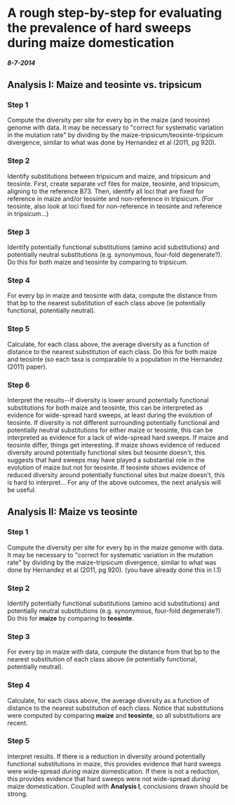 # A rough step-by-step for evaluating the prevalence of hard sweeps during maize domestication 

##### 8-7-2014

## Analysis I: Maize and teosinte vs. tripsicum

### Step 1
Compute the diversity per site for every bp in the maize (and teosinte)  genome with data. It may be necessary to "correct for systematic variation in the mutation rate" by dividing by the maize-tripsicum/teosinte-tripsicum divergence, similar to what was done by Hernandez et al (2011, pg 920).

### Step 2
Identify substitutions between tripsicum and maize, and tripsicum and teosinte. First, create separate vcf files for maize, teosinte, and tripsicum, aligning to the reference B73. Then, identify all loci that are fixed for reference in maize and/or teosinte and non-reference in tripsicum. (For teosinte, also look at loci fixed for non-reference in teosinte and reference in tripsicum...)

### Step 3
Identify potentially functional substitutions (amino acid substitutions) and potentially neutral substitutions (e.g. synonymous, four-fold degenerate?). Do this for both maize and teosinte by comparing to tripsicum. 

### Step 4
For every bp in maize and teosinte with data, compute the distance from that bp to the nearest substitution of each class above (ie potentially functional, potentially neutral).


### Step 5
Calculate, for each class above, the average diversity as a function of distance to the nearest substitution of each class. Do this for both maize and teosinte (so each taxa is comparable to a population in the Hernandez (2011) paper).


### Step 6
Interpret the results--If diversity is lower around potentially functional substitutions for both maize and teosinte, this can be interpreted as evidence for wide-spread hard sweeps, at least during the evolution of teosinte. If diversity is not different surrounding potentially functional and potentially neutral substitutions for either maize or teosinte, this can be interpreted as evidence for a lack of wide-spread hard sweeps. If maize and teosinte differ, things get interesting. If maize shows evidence of reduced diversity around potentially functional sites but teosinte doesn't, this suggests that hard sweeps may have played a substantial role in the evolution of maize but not for teosinte. If teosinte shows evidence of reduced diversity around potentially functional sites but maize doesn't, this is hard to interpret... For any of the above outcomes, the next analysis will be useful.


## Analysis II: Maize vs teosinte

### Step 1
Compute the diversity per site for every bp in the maize genome with data. It may be necessary to "correct for systematic variation in the mutation rate" by dividing by the maize-tripsicum  divergence, similar to what was done by Hernandez et al (2011, pg 920). (you have already done this in I.1)


### Step 2
Identify potentially functional substitutions (amino acid substitutions) and potentially neutral substitutions (e.g. synonymous, four-fold degenerate?). Do this for **maize** by comparing to **teosinte**.


### Step 3
For every bp in maize with data, compute the distance from that bp to the nearest substitution of each class above (ie potentially functional, potentially neutral).


### Step 4
Calculate, for each class above, the average diversity as a function of distance to the nearest substitution of each class. Notice that substitutions were computed by comparing **maize** and **teosinte**, so all substitutions are recent.

### Step 5
Interpret results. If there is a reduction in diversity around potentially functional substitutions in maize, this provides evidence that hard sweeps were wide-spread _during_ maize domestication. If there is not a reduction, this provides evidence that hard sweeps were not wide-spread _during_ maize domestication. Coupled with **Analysis I**, conclusions drawn should be strong.
